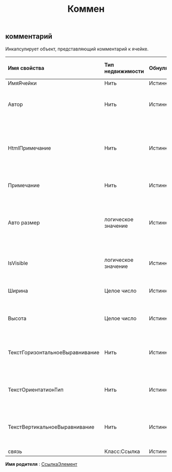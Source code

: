 ﻿---
title: Коммен
second_title: Aspose.Cells Cloud Documen
type: docs
url: /ru/specification/model/comment/
description: "Aspose.Cells Спецификация облачной модели : Комментарий. Легко обрабатывайте Excel и другие документы электронных таблиц с помощью таких функций, как открытие, создание, редактирование, разделение, слияние, сравнение и преобразование."
kwords: Excel, Office, Электронная таблица, Cloud REST API, Комментарий
weight: 50
---
## **комментарий**

 Инкапсулирует объект, представляющий комментарий к ячейке.

| Имя свойства| Тип недвижимости| Обнуляемый| Только чтение| Значение по умолчанию| Описание|
|:- |:- |:- |:- |:- |:- |
| ИмяЯчейки| Нить| Истинный| ЛОЖЬ|||
| Автор| Нить| Истинный| ЛОЖЬ||Получает и задает имя автора исходного комментария.|
| HtmlПримечание| Нить| Истинный| ЛОЖЬ|| Получает и устанавливает строку HTML, содержащую данные и некоторые форматы в этом комментарии.|
| Примечание| Нить| Истинный| ЛОЖЬ|| Представляет содержимое комментария.|
| Авто размер| логическое значение| Истинный| ЛОЖЬ|| Указывает, регулируется ли размер комментария автоматически в соответствии с его содержимым.|
| IsVisible| логическое значение| Истинный| ЛОЖЬ|| Указывает, виден ли комментарий или нет.|
| Ширина| Целое число| Истинный| ЛОЖЬ|| Представляет ширину комментария в пикселях.|
| Высота| Целое число| Истинный| ЛОЖЬ|| Представляет высоту комментария в пикселях.|
| ТекстГоризонтальноеВыравнивание| Нить| Истинный| ЛОЖЬ|| Получает и задает тип горизонтального выравнивания текста комментария.|
| ТекстОриентатионТип| Нить| Истинный| ЛОЖЬ|| Получает и задает тип ориентации текста комментария.|
| ТекстВертикальноеВыравнивание| Нить| Истинный| ЛОЖЬ|| Получает и задает тип вертикального выравнивания текста комментария.|
| связь| Класс:Ссылка| Истинный| ЛОЖЬ|||

**Имя родителя** : [СсылкаЭлемент](/specification/model/linkelement)

